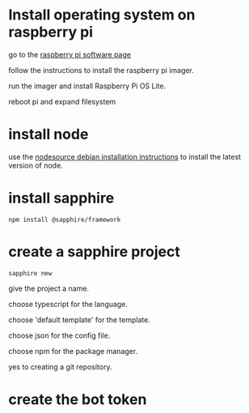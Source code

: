 # Install operating system on raspberry pi #

go to the [raspberry pi software page](https://www.raspberrypi.com/software/ "raspberry pi software page")

follow the instructions to install the raspberry pi imager.

run the imager and install Raspberry Pi OS Lite.

reboot pi and expand filesystem

# install node #

use the [nodesource debian installation instructions](https://github.com/nodesource/distributions/blob/master/README.md#debinstall "nodesource debian installation instructions") to install the latest version of node.

# install sapphire #

`npm install @sapphire/framework`


# create a sapphire project #

`sapphire new`

give the project a name.

choose typescript for the language.

choose 'default template' for the template.

choose json for the config file.

choose npm for the package manager.

yes to creating a git repository.

# create the bot token #

